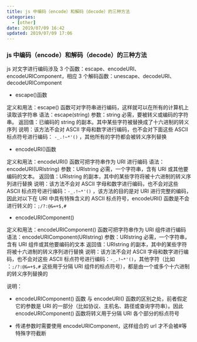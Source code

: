 ```yaml
---
title: js 中编码（encode）和解码（decode）的三种方法
categories:
  - [other]
date: 2019/07/09 16:42
updated: 2019/07/09 17:06
---
```


### js 中编码（encode）和解码（decode）的三种方法

js 对文字进行编码涉及 3 个函数：escape、encodeURI、encodeURIComponent，相应 3 个解码函数：unescape、decodeURI、decodeURIComponent

- escape()函数

定义和用法：escape() 函数可对字符串进行编码，这样就可以在所有的计算机上读取该字符串
语法：escape(string)
参数：string 必需，要被转义或编码的字符串。
返回值：已编码的 string 的副本。其中某些字符被替换成了十六进制的转义序列
说明：该方法不会对 ASCII 字母和数字进行编码，也不会对下面这些 ASCII 标点符号进行编码： `-_.!~*'()` ，其他所有的字符都会被转义序列替换

- encodeURI()函数

定义和用法：encodeURI() 函数可把字符串作为 URI 进行编码
语法：encodeURI(URIstring)
参数：URIstring 必需，一个字符串，含有 URI 或其他要编码的文本。
返回值：URIstring 的副本，其中的某些字符将被十六进制的转义序列进行替换
说明：该方法不会对 ASCII 字母和数字进行编码，也不会对这些 ASCII 标点符号进行编码：`-_.!~*'()` ，该方法的目的是对 URI 进行完整的编码，因此对以下在 URI 中具有特殊含义的 ASCII 标点符号，encodeURI() 函数是不会进行转义的：`;/?:@&=+$,#`

- encodeURIComponent()

定义和用法：encodeURIComponent() 函数可把字符串作为 URI 组件进行编码
语法：encodeURIComponent(URIstring)
参数：URIstring 必需，一个字符串，含有 URI 组件或其他要编码的文本
返回值：URIstring 的副本，其中的某些字符将被十六进制的转义序列进行替换
说明：该方法不会对 ASCII 字母和数字进行编码，也不会对这些 ASCII 标点符号进行编码：`-_.!~*'()`，其他字符（比如 ：`;/?:@&=+$,#` 这些用于分隔 URI 组件的标点符号），都是由一个或多个十六进制的转义序列替换的

说明：

- encodeURIComponent() 函数 与 encodeURI() 函数的区别之处，前者假定它的参数是 URI 的一部分（比如协议、主机名、路径或查询字符串）。因此 encodeURIComponent() 函数将转义用于分隔 URI 各个部分的标点符号

- 传递参数时需要使用 encodeURIComponent，这样组合的 url 才不会被#等特殊字符截断
